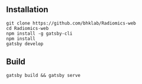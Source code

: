 ## Installation
```
git clone https://github.com/bhklab/Radiomics-web
cd Radiomics-web
npm install -g gatsby-cli
npm install
gatsby develop
```

## Build
```
gatsby build && gatsby serve
```


